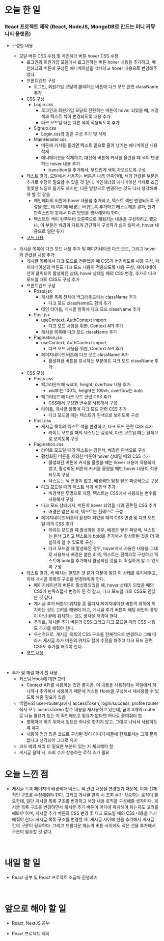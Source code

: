 # 오늘 한 일

### React 프로젝트 제작 (React, NodeJS, MongoDB로 만드는 미니 커뮤니티 플랫폼)

- 구성한 내용

  - 모달 버튼 CSS 수정 및 메인헤더 버튼 hover CSS 수정
    - 로그인과 회원가입 모달에서 로그인하는 버튼 hover 내용을 추가하고, 메인헤더의 버튼에 구성된 애니메이션을 삭제하고 hover 내용으로 변경해주었다.
    - 프론트엔드 구성
      - 로그인, 회원가입 모달의 클릭하는 버튼에 다크 모드 관련 className 추가
    - CSS 구성
      - Login.css
        - 로그인과 회원가입 모달로 전환하는 버튼이 hover 되었을 때, 배경색과 텍스트 색이 변경되도록 내용 추가
        - 다크 모드일 때는 다른 색이 적용되도록 추가
      - Signup.css
        - Login.css와 같은 구성 추가 및 삭제
      - MainHeader.css
        - 버튼에 커서를 올리면 텍스트 밑으로 줄이 생기는 애니메이션 내용 삭제
        - 애니메이션을 삭제하고, 대신에 버튼에 커서를 올렸을 때 색이 변경하는 hover 내용 추가
          - transition을 추가해서, 부드럽게 색이 차오르도록 구성
    - 테스트 결과, 모달에서 사용하는 버튼은 나름 만족인데, 색과 관련된 부분은 추가로 수정이 필요할 수 있을 것 같다. 메인헤더의 애니메이션 삭제로 조금 밋밋한 느낌이 들기도 하지만, 다른 방향으로 변경하는 것도 다시 생각해봐야 할 것 같음
      - 메인헤더의 버튼에 hover 내용을 추가하고, 텍스트 색만 변경되도록 구성을 했는데 여기에 배경도 바뀌도록 추가하고 테스트해본 결과, 뭔가 만족스럽지 못해서 다른 방법을 생각해봐야 한다.
      - 텍스트의 색이 왼쪽부터 오른쪽으로 채워지는 내용을 구성하려고 했으나, 이 부분은 배경과 다르게 간단하게 구성하기 쉽지 않아서, hover 내용으로 일단 유지
    - [코드 내용](https://github.com/jeongsangtae/mini-community-platform/commit/6ac737faed8b60783a21d67093499096aee3700d)

  <br />

  - 게시글 목록에 다크 모드 내용 추가 및 페이지네이션 다크 모드, 그리고 hover와 관련된 내용 추가
    - 게시글 목록에서 다크 모드로 전환했을 때 CSS가 변경하도록 내용 구성, 페이지네이션의 버튼도 다크 모드 내용이 적용되도록 내용 구성, 페이지네이션이 클릭되어 활성화된 상태, hover 상태일 때의 CSS 변경, 추가로 다크 모드일 때의 CSS도 구성 추가
    - 프론트엔드 구성
      - Posts.jsx
        - 게시글 목록 전체에 백그라운드라는 className 추가
          - 다크 모드 className도 함께 추가
        - 메인 타이틀, 게시글 항목에 다크 모드 className 추가
      - Post.jsx
        - useContext, AuthContext import
          - 다크 모드 사용을 위한, Context API 추가
        - 게시글 목록에 다크 모드 className 추가
      - Pagination.jsx
        - useContext, AuthContext import
          - 다크 모드 사용을 위한, Context API 추가
        - 페이지네이션 버튼에 다크 모드 className 추가
          - 활성화된 버튼을 표시하는 부분에도 다크 모드 className 추가
    - CSS 구성
      - Posts.css
        - 백그라운드에 width, height, overflow 내용 추가
          - width는 100%, height는 100vh, overflow는 auto
        - 백그라운드에 다크 모드 관련 CSS 추가
          - CSS에서 구성한 변수를 사용해서 구성
        - 타이틀, 게시글 항목에 다크 모드 관련 CSS 추가
          - 다크 모드일 때는 텍스트가 흰색으로 보이도록 구성
      - Post.css
        - 게시글 목록의 텍스트 색을 변경하고, 다크 모드 관련 CSS 추가
          - 라이트 모드일 때의 텍스트는 검정색, 다크 모드일 때는 흰색으로 보이도록 구성
      - Pagination.css
        - 라이트 모드일 때의 텍스트는 검은색, 배경은 흰색으로 구성
        - 활성화된 버튼을 제외한 버튼이 hover 상태일 때의 CSS 추가
          - 활성화된 버튼에 커서를 올렸을 때는 hover 내용이 적용되지 않고, 활성화된 버튼에 커서를 올렸을 때만 hover 내용이 적용되도록 구성
          - 텍스트는 색 변경이 없고, 배경색만 엄청 옅은 파랑색으로 구성
        - 다크 모드일 때의 텍스트 색과 배경색 추가
          - 배경색은 투명으로 지정, 텍스트는 CSS에서 사용되는 변수를 사용해서 구성
        - 다크 모드 상태에서, 버튼이 hover 되었을 때와 관련된 CSS 추가
          - 배경은 옅은 회색, 텍스트는 흰색으로 구성
        - 페이지네이션 버튼이 활성화 되었을 때의 CSS 변경 및 다크 모드일 때의 CSS 추가
          - 라이트 모드일 때 활성화된 경우, 배경은 옅은 파랑색, 텍스트는 흰색 그리고 텍스트에 bold를 추가해서 활성화된 것을 더 확실하게 알 수 있도록 구성
          - 다크 모드일 때 활성화된 경우, hover에서 사용한 내용을 그대로 사용해서 배경은 옅은 회색, 텍스트는 흰색으로 구성하고 텍스트에 bold를 추가해서 활성화된 것을 더 확실하게 알 수 있도록 구성
    - 테스트 결과, 색 배치는 괜찮은 것 같기 때문에 일단 이 상태를 유지해주고, 이제 게시글 목록의 구조를 변경해줘야 한다.
      - 페이지네이션의 버튼이 활성화되었을 때, hover 상태가 되었을 때의 CSS가 만족스럽게 변경이 된 것 같고, 다크 모드일 때의 CSS도 괜찮은 것 같다.
      - 게시글 추가 버튼의 위치를 좀 옮겨서 페이지네이션 버튼의 위쪽에 위치하는 것도 고려를 해봐야 하고, 게시글 추가 버튼이 해당 라인의 중앙이 아닌 끝에 위치하는 것도 생각을 해봐야 한다.
      - 추가로, 게시글 추가 버튼의 CSS 그리고 다크 모드일 때의 CSS 내용도 추가를 해줘야 한다.
      - 우선적으로, 게시글 목록의 CSS 구조를 전체적으로 변경하고 그에 따라서 게시글 추가 버튼의 위치도 함께 수정을 해주고 다크 모드 관련 CSS도 추가를 해줘야 한다.
    - [코드 내용](https://github.com/jeongsangtae/mini-community-platform/commit/ce93fcb8971fce770d61bfc91cd88173968d721f)

<br />

- 추가 및 해결 해야 할 내용
  - 커스텀 Hook에 대한 고려
    - Context API를 사용하는 것은 좋지만, 이 내용을 사용하려는 파일에서 하나하나 추가해서 사용하기 때문에 커스텀 Hook을 구성해서 재사용할 수 있도록 해줄 필요가 있음
  - 백엔드의 user-router.js에서 accessToken, login/success, profile router에서 모두 accessToken 함수 내용을 재사용하고 있는데, 굳이 3개의 router로 나눌 필요가 있는 지 확인해보고 필요가 없다면 하나로 줄여줘야 함
    - 명확하게 하기 위해서 일단은 하나로 합치지 않고, 그대로 나눠서 사용하도록 유지
    - 내용이 엄청 많은 코드로 구성된 것이 아니기 때문에 현재로서는 크게 문제 없다고 생각되어 그대로 유지
  - 코드 예외 처리 더 필요한 부분이 있는 지 체크해야 함
  - 게시글 클릭 시, 조회 수가 상승하는 로직 추가 필요

# 오늘 느낀 점

- 게시글 목록 페이지의 배경색과 텍스트 색 관련 내용을 변경했기 때문에, 이제 전체적인 구조를 수정해줘야 한다. 그리고 게시글 클릭 시 조회 수가 상승하는 로직이 필요한데, 일단 게시글 목록 구조를 변경하고 해당 내용 로직을 구성해줄 생각이다. 게시글 목록 구조를 변경하면서 게시글 추가 버튼이 어디에 위치해야 하는지도 고려를 해봐야 하며, 게시글 추가 버튼의 CSS 변경 및 다크 모드일 때의 CSS 내용을 추가해줘야 한다. 게시글 목록 구조를 변경할 때, 게시글 사이에 선을 추가해서 게시글 간의 구분이 필요하다. 그리고 드롭다운 메뉴의 버튼 사이에도 작은 선을 추가해서 구분이 필요할 것 같다.

<br />

# 내일 할 일

- React 공부 및 React 프로젝트 조금씩 진행하기

<br />

# 앞으로 해야 할 일

- React, NextJS 공부

- React 프로젝트 제작
